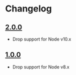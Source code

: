 # Changelog

## [2.0.0]

- Drop support for Node v10.x

## [1.0.0]

- Drop support for Node v8.x

[1.0.0]: https://github.com/wesbaker/eslint-plugin-class-extends/compare/v0.0.6...v1.0.0
[2.0.0]: https://github.com/wesbaker/eslint-plugin-class-extends/compare/v1.0.0...v2.0.0
